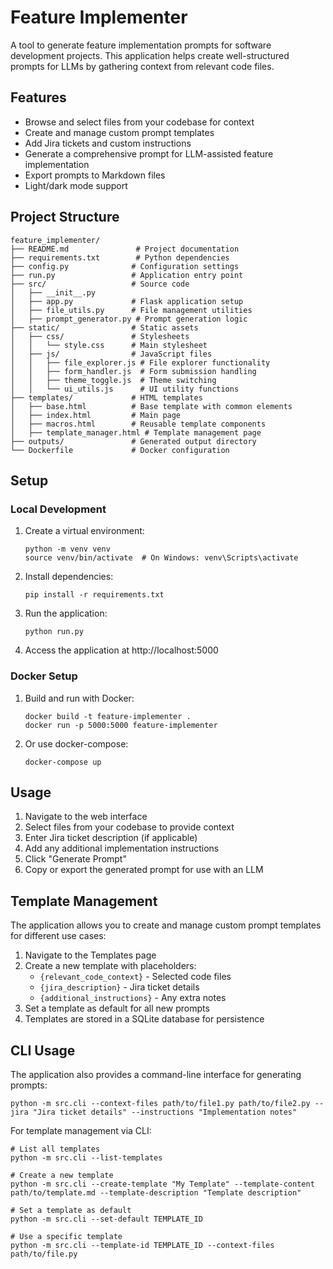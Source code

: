 # Feature Implementer

A tool to generate feature implementation prompts for software development projects. This application helps create well-structured prompts for LLMs by gathering context from relevant code files.

## Features

- Browse and select files from your codebase for context
- Create and manage custom prompt templates
- Add Jira tickets and custom instructions
- Generate a comprehensive prompt for LLM-assisted feature implementation
- Export prompts to Markdown files
- Light/dark mode support

## Project Structure

```
feature_implementer/
├── README.md               # Project documentation
├── requirements.txt        # Python dependencies
├── config.py              # Configuration settings
├── run.py                 # Application entry point
├── src/                   # Source code
│   ├── __init__.py
│   ├── app.py             # Flask application setup
│   ├── file_utils.py      # File management utilities
│   ├── prompt_generator.py # Prompt generation logic
├── static/                # Static assets
│   ├── css/               # Stylesheets
│   │   └── style.css      # Main stylesheet
│   ├── js/                # JavaScript files
│   │   ├── file_explorer.js # File explorer functionality
│   │   ├── form_handler.js  # Form submission handling
│   │   ├── theme_toggle.js  # Theme switching
│   │   └── ui_utils.js      # UI utility functions
├── templates/             # HTML templates
│   ├── base.html          # Base template with common elements
│   ├── index.html         # Main page
│   ├── macros.html        # Reusable template components
│   ├── template_manager.html # Template management page
├── outputs/               # Generated output directory
└── Dockerfile             # Docker configuration
```

## Setup

### Local Development

1. Create a virtual environment:
   ```
   python -m venv venv
   source venv/bin/activate  # On Windows: venv\Scripts\activate
   ```

2. Install dependencies:
   ```
   pip install -r requirements.txt
   ```

3. Run the application:
   ```
   python run.py
   ```

4. Access the application at http://localhost:5000

### Docker Setup

1. Build and run with Docker:
   ```
   docker build -t feature-implementer .
   docker run -p 5000:5000 feature-implementer
   ```

2. Or use docker-compose:
   ```
   docker-compose up
   ```

## Usage

1. Navigate to the web interface
2. Select files from your codebase to provide context
3. Enter Jira ticket description (if applicable)
4. Add any additional implementation instructions
5. Click "Generate Prompt"
6. Copy or export the generated prompt for use with an LLM 

## Template Management

The application allows you to create and manage custom prompt templates for different use cases:

1. Navigate to the Templates page
2. Create a new template with placeholders:
   - `{relevant_code_context}` - Selected code files
   - `{jira_description}` - Jira ticket details
   - `{additional_instructions}` - Any extra notes
3. Set a template as default for all new prompts
4. Templates are stored in a SQLite database for persistence

## CLI Usage

The application also provides a command-line interface for generating prompts:

```
python -m src.cli --context-files path/to/file1.py path/to/file2.py --jira "Jira ticket details" --instructions "Implementation notes"
```

For template management via CLI:

```
# List all templates
python -m src.cli --list-templates

# Create a new template
python -m src.cli --create-template "My Template" --template-content path/to/template.md --template-description "Template description"

# Set a template as default
python -m src.cli --set-default TEMPLATE_ID

# Use a specific template
python -m src.cli --template-id TEMPLATE_ID --context-files path/to/file.py
``` 
